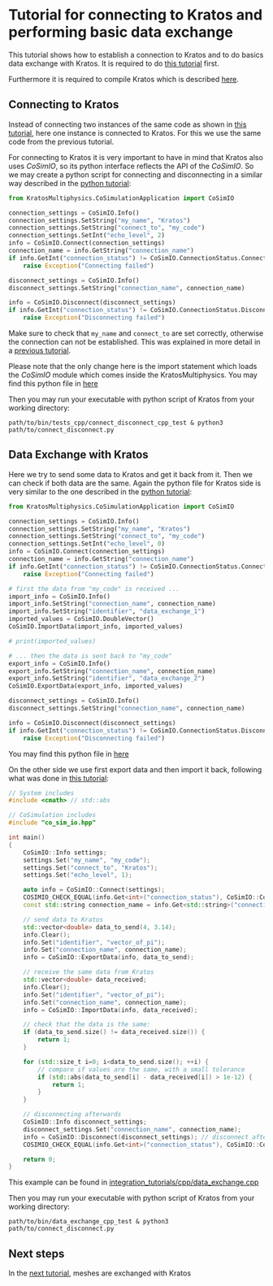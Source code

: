 # Tutorial for connecting to Kratos and performing basic data exchange

This tutorial shows how to establish a connection to Kratos and to do basics data exchange with Kratos. It is required to do [this tutorial](integration_co_sim_io.md) first.

Furthermore it is required to compile Kratos which is described [here](../../kratos_build.md).

## Connecting to Kratos
Instead of connecting two instances of the same code as shown in [this tutorial](../cpp/integration_co_sim_io.md#connecting-and-disconnecting), here one instance is connected to Kratos.
For this we use the same code from the previous tutorial.

For connecting to Kratos it is very important to have in mind that Kratos also uses _CoSimIO_, so its python interface reflects the API of the _CoSimIO_. So we may create a python script for connecting and disconnecting in a similar way described in the [python tutorial](../python/integration_co_sim_io.md):

```py
from KratosMultiphysics.CoSimulationApplication import CoSimIO

connection_settings = CoSimIO.Info()
connection_settings.SetString("my_name", "Kratos")
connection_settings.SetString("connect_to", "my_code")
connection_settings.SetInt("echo_level", 2)
info = CoSimIO.Connect(connection_settings)
connection_name = info.GetString("connection_name")
if info.GetInt("connection_status") != CoSimIO.ConnectionStatus.Connected:
    raise Exception("Connecting failed")

disconnect_settings = CoSimIO.Info()
disconnect_settings.SetString("connection_name", connection_name)

info = CoSimIO.Disconnect(disconnect_settings)
if info.GetInt("connection_status") != CoSimIO.ConnectionStatus.Disconnected:
    raise Exception("Disconnecting failed")
```

Make sure to check that `my_name` and `connect_to` are set correctly, otherwise the connection can not be established. This was explained in more detail in a [previous tutorial](integration_co_sim_io.md#connecting-and-disconnecting).

Please note that the only change here is the import statement which loads the _CoSimIO_ module which comes inside the KratosMultiphysics. You may find this python file in [here](https://github.com/KratosMultiphysics/Kratos/blob/master/applications/CoSimulationApplication/tests/co_sim_io_py_exposure_aux_files/connect_disconnect.py)

Then you may run your executable with python script of Kratos from your working directory:

```shell
path/to/bin/tests_cpp/connect_disconnect_cpp_test & python3 path/to/connect_disconnect.py
```

## Data Exchange with Kratos
Here we try to send some data to Kratos and get it back from it. Then we can check if both data are the same. Again the python file for Kratos side is very similar to the one described in the [python tutorial](../python/integration_co_sim_io.md):

```python
from KratosMultiphysics.CoSimulationApplication import CoSimIO

connection_settings = CoSimIO.Info()
connection_settings.SetString("my_name", "Kratos")
connection_settings.SetString("connect_to", "my_code")
connection_settings.SetInt("echo_level", 0)
info = CoSimIO.Connect(connection_settings)
connection_name = info.GetString("connection_name")
if info.GetInt("connection_status") != CoSimIO.ConnectionStatus.Connected:
    raise Exception("Connecting failed")

# first the data from "my_code" is received ...
import_info = CoSimIO.Info()
import_info.SetString("connection_name", connection_name)
import_info.SetString("identifier", "data_exchange_1")
imported_values = CoSimIO.DoubleVector()
CoSimIO.ImportData(import_info, imported_values)

# print(imported_values)

# ... then the data is sent back to "my_code"
export_info = CoSimIO.Info()
export_info.SetString("connection_name", connection_name)
export_info.SetString("identifier", "data_exchange_2")
CoSimIO.ExportData(export_info, imported_values)

disconnect_settings = CoSimIO.Info()
disconnect_settings.SetString("connection_name", connection_name)

info = CoSimIO.Disconnect(disconnect_settings)
if info.GetInt("connection_status") != CoSimIO.ConnectionStatus.Disconnected:
    raise Exception("Disconnecting failed")
```

You may find this python file in [here](https://github.com/KratosMultiphysics/Kratos/blob/master/applications/CoSimulationApplication/tests/co_sim_io_py_exposure_aux_files/import_export_data.py)

On the other side we use first export data and then import it back, following what was done in [this tutorial](integration_co_sim_io.md#data-exchange):

```c++
// System includes
#include <cmath> // std::abs

// CoSimulation includes
#include "co_sim_io.hpp"

int main()
{
    CoSimIO::Info settings;
    settings.Set("my_name", "my_code");
    settings.Set("connect_to", "Kratos");
    settings.Set("echo_level", 1);

    auto info = CoSimIO::Connect(settings);
    COSIMIO_CHECK_EQUAL(info.Get<int>("connection_status"), CoSimIO::ConnectionStatus::Connected);
    const std::string connection_name = info.Get<std::string>("connection_name");

    // send data to Kratos
    std::vector<double> data_to_send(4, 3.14);
    info.Clear();
    info.Set("identifier", "vector_of_pi");
    info.Set("connection_name", connection_name);
    info = CoSimIO::ExportData(info, data_to_send);

    // receive the same data from Kratos
    std::vector<double> data_received;
    info.Clear();
    info.Set("identifier", "vector_of_pi");
    info.Set("connection_name", connection_name);
    info = CoSimIO::ImportData(info, data_received);

    // check that the data is the same:
    if (data_to_send.size() != data_received.size()) {
        return 1;
    }

    for (std::size_t i=0; i<data_to_send.size(); ++i) {
        // compare if values are the same, with a small tolerance
        if (std::abs(data_to_send[i] - data_received[i]) > 1e-12) {
            return 1;
        }
    }

    // disconnecting afterwards
    CoSimIO::Info disconnect_settings;
    disconnect_settings.Set("connection_name", connection_name);
    info = CoSimIO::Disconnect(disconnect_settings); // disconnect afterwards
    COSIMIO_CHECK_EQUAL(info.Get<int>("connection_status"), CoSimIO::ConnectionStatus::Disconnected);

    return 0;
}
```

This example can be found in [integration_tutorials/cpp/data_exchange.cpp](https://github.com/KratosMultiphysics/CoSimIO/blob/master/tests/integration_tutorials/cpp/data_exchange.cpp)

Then you may run your executable with python script of Kratos from your working directory:

```shell
path/to/bin/data_exchange_cpp_test & python3 path/to/connect_disconnect.py
```

## Next steps
In the [next tutorial](mesh_exchange_with_kratos.md), meshes are exchanged with Kratos
